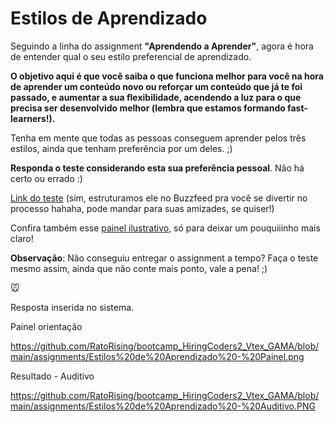 # Estilos de Aprendizado



Seguindo a linha do assignment **"Aprendendo a Aprender"**, agora é hora de entender qual o seu estilo preferencial de aprendizado.



**O objetivo aqui é que você saiba o que funciona melhor para você na hora de aprender um conteúdo novo ou reforçar um conteúdo que já te foi passado, e aumentar a sua flexibilidade, acendendo a luz para o que precisa ser desenvolvido melhor (lembra que estamos formando fast-learners!).**

Tenha em mente que todas as pessoas conseguem aprender pelos três estilos, ainda que tenham preferência por um deles. ;)



**Responda o teste considerando esta sua preferência pessoal**. Não há certo ou errado :)

[Link do teste](https://www.buzzfeed.com/gamaacademy/estilo-de-aprendizado-bq59r4ckhq) (sim, estruturamos ele no Buzzfeed pra você se divertir no processo hahaha, pode mandar para suas amizades, se quiser!)

Confira também esse [painel ilustrativo](https://drive.google.com/file/d/1bfn9PS2KJlbfQks9L2Vo3nSrUutqPUZJ/view?usp=sharing), só para deixar um pouquiiinho mais claro!



**Observação**: Não conseguiu entregar o assignment a tempo? Faça o teste mesmo assim, ainda que não conte mais ponto, vale a pena! ;)



:mouse:

Resposta inserida no sistema.

Painel orientação

https://github.com/RatoRising/bootcamp_HiringCoders2_Vtex_GAMA/blob/main/assignments/Estilos%20de%20Aprendizado%20-%20Painel.png

Resultado - Auditivo

https://github.com/RatoRising/bootcamp_HiringCoders2_Vtex_GAMA/blob/main/assignments/Estilos%20de%20Aprendizado%20-%20Auditivo.PNG



